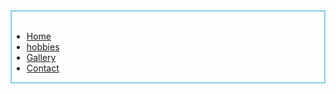 
   

<div>
    <div class="head " style="border: solid; border-color: skyblue; border-width: 2px;"> 
    <br>
  <nav>
      <ul class="zoom-effect">
              <li><a href="home.html">Home</a></li>
            <li><a href="hobby.html">hobbies</a></li>
            <li><a href="blog.html">Gallery</a></li>
            <li><a href="contact.html">Contact</a></li>
        </ul>           
    </nav>
  </div>

